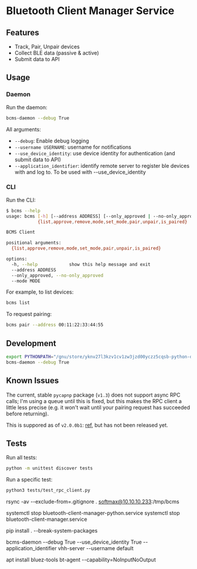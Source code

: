 # Bluetooth Client Manager Service

## Features

- Track, Pair, Unpair devices
- Collect BLE data (passive & active)
- Submit data to API

## Usage

### Daemon

Run the daemon:

```bash
bcms-daemon --debug True
```

All arguments:

- `--debug`: Enable debug logging
- `--username USERNAME`: username for notifications
- `--use_device_identity`: use device identity for authentication (and submit data to API)
- `--application_identifier`: identify remote server to register ble devices with and log to. To be used with --use_device_identity

### CLI

Run the CLI:

```bash
$ bcms --help
usage: bcms [-h] [--address ADDRESS] [--only_approved | --no-only_approved] [--mode MODE]
            {list,approve,remove,mode,set_mode,pair,unpair,is_paired}

BCMS Client

positional arguments:
  {list,approve,remove,mode,set_mode,pair,unpair,is_paired}

options:
  -h, --help            show this help message and exit
  --address ADDRESS
  --only_approved, --no-only_approved
  --mode MODE
```

For example, to list devices:

```bash
bcms list
```

To request pairing:

```bash
bcms pair --address 00:11:22:33:44:55
```

## Development

```bash
export PYTHONPATH="/gnu/store/yknv27l3kzv1cv1zw3jzd00yczz5cqsb-python-dbus-1.2.18/lib/python3.10/site-packages:$PYTHONPATH"
bcms-daemon --debug True
```

## Known Issues

The current, stable `pycapnp` package (`v1.3`) does not support async RPC calls; I'm using a queue until this is fixed, but this makes the RPC client a little less precise (e.g. it won't wait until your pairing request has succeeded before returning).

This is suppored as of `v2.0.0b1`: [ref](https://github.com/capnproto/pycapnp/blob/master/CHANGELOG.md#v200b1-2023-10-03), but has not been released yet.

## Tests

Run all tests:

```bash
python -m unittest discover tests
```

Run a specific test:

```bash
python3 tests/test_rpc_client.py
```



rsync -av --exclude-from=.gitignore . softmax@10.10.10.233:/tmp/bcms

systemctl stop bluetooth-client-manager-python.service
systemctl stop bluetooth-client-manager.service

pip install . --break-system-packages


bcms-daemon --debug True --use_device_identity True --application_identifier vhh-server --username default




apt install bluez-tools
bt-agent --capability=NoInputNoOutput
